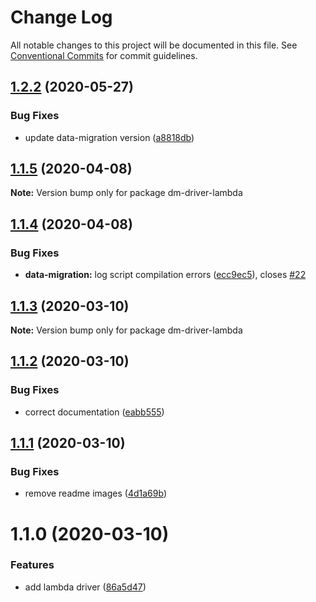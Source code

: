 # Change Log

All notable changes to this project will be documented in this file.
See [Conventional Commits](https://conventionalcommits.org) for commit guidelines.

## [1.2.2](https://github.com/theBenForce/data-migration/compare/dm-driver-lambda@1.2.1...dm-driver-lambda@1.2.2) (2020-05-27)


### Bug Fixes

* update data-migration version ([a8818db](https://github.com/theBenForce/data-migration/commit/a8818db1c6c1425c6dc15943158289b4359b8aec))





## [1.1.5](https://github.com/theBenForce/data-migration/compare/dm-driver-lambda@1.1.4...dm-driver-lambda@1.1.5) (2020-04-08)

**Note:** Version bump only for package dm-driver-lambda





## [1.1.4](https://github.com/theBenForce/data-migration/compare/dm-driver-lambda@1.1.3...dm-driver-lambda@1.1.4) (2020-04-08)


### Bug Fixes

* **data-migration:** log script compilation errors ([ecc9ec5](https://github.com/theBenForce/data-migration/commit/ecc9ec5e7802f3cf63ddd8fafc0d132dc558065a)), closes [#22](https://github.com/theBenForce/data-migration/issues/22)





## [1.1.3](https://github.com/theBenForce/data-migration/compare/dm-driver-lambda@1.1.2...dm-driver-lambda@1.1.3) (2020-03-10)

**Note:** Version bump only for package dm-driver-lambda





## [1.1.2](https://github.com/theBenForce/data-migration/compare/dm-driver-lambda@1.1.1...dm-driver-lambda@1.1.2) (2020-03-10)


### Bug Fixes

* correct documentation ([eabb555](https://github.com/theBenForce/data-migration/commit/eabb555a61d37c2726bd33b3599dc10544572b06))





## [1.1.1](https://github.com/theBenForce/data-migration/compare/dm-driver-lambda@1.1.0...dm-driver-lambda@1.1.1) (2020-03-10)


### Bug Fixes

* remove readme images ([4d1a69b](https://github.com/theBenForce/data-migration/commit/4d1a69b1c9329d30791520a7febd18c465589b86))





# 1.1.0 (2020-03-10)


### Features

* add lambda driver ([86a5d47](https://github.com/theBenForce/data-migration/commit/86a5d47c87d8a8273a62b937927b29ee2eaea6b7))
